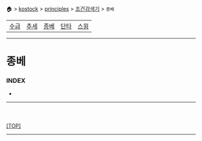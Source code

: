 🏠 > [kostock](../../) > [principles](../) > [조건검색기](./) > `종베`

<table>
  <tr>
    <td><a href="search01.md">수급</a></td>
    <td><a href="search02.md">추세</a></td>
    <td><a href="search03.md">종베</a></td>
    <td><a href="search04.md">단타</a></td>
    <td><a href="search05.md">스윙</a></td>
  </tr>
</table>

---
# 종베

### INDEX
- []()

---
### 

<br/>

[[TOP]](#index)

---